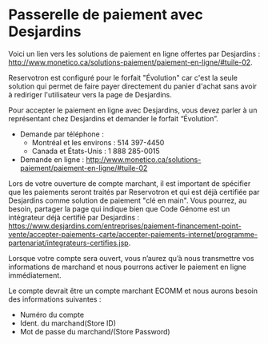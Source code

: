 # Passerelle de paiement avec Desjardins

Voici un lien vers les solutions de paiement en ligne offertes par Desjardins : http://www.monetico.ca/solutions-paiement/paiement-en-ligne/#tuile-02. 

Reservotron est configuré pour le forfait "Évolution" car c'est la seule solution qui permet de faire payer directement du panier d'achat sans avoir à rediriger l'utilisateur vers la page de Desjardins. 

Pour accepter le paiement en ligne avec Desjardins, vous devez parler à un représentant chez Desjardins et demander le forfait “Évolution”.

* Demande par téléphone :
   * Montréal et les environs : 514 397-4450 
   * Canada et États-Unis : 1 888 285-0015
* Demande en ligne :
http://www.monetico.ca/solutions-paiement/paiement-en-ligne/#tuile-02 

Lors de votre ouverture de compte marchant, il est important de spécifier que les paiements seront traités par Reservotron et qui est déjà certifiée par Desjardins comme solution de paiement "clé en main". Vous pourrez, au besoin, partager la page qui indique bien que Code Génome est un intégrateur déjà certifié par Desjardins : https://www.desjardins.com/entreprises/paiement-financement-point-vente/accepter-paiements-carte/accepter-paiements-internet/programme-partenariat/integrateurs-certifies.jsp.

Lorsque votre compte sera ouvert, vous n’aurez qu’à nous transmettre vos informations de marchand et nous pourrons activer le paiement en ligne immédiatement. 

Le compte devrait être un compte marchant  ECOMM et nous aurons besoin des informations suivantes : 

* Numéro du compte 
* Ident. du marchand(Store ID) 
* Mot de passe du marchand/(Store Password) 

